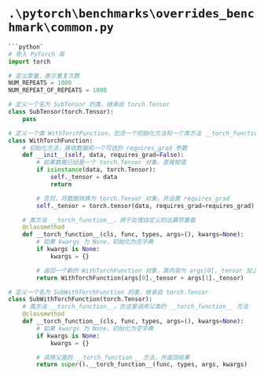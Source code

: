 # `.\pytorch\benchmarks\overrides_benchmark\common.py`

```py
```python`
# 导入 PyTorch 库
import torch

# 定义常量，表示重复次数
NUM_REPEATS = 1000
NUM_REPEAT_OF_REPEATS = 1000

# 定义一个名为 SubTensor 的类，继承自 torch.Tensor
class SubTensor(torch.Tensor):
    pass

# 定义一个类 WithTorchFunction，包含一个初始化方法和一个类方法 __torch_function__
class WithTorchFunction:
    # 初始化方法，接收数据和一个可选的 requires_grad 参数
    def __init__(self, data, requires_grad=False):
        # 如果数据已经是一个 torch.Tensor 对象，直接赋值
        if isinstance(data, torch.Tensor):
            self._tensor = data
            return

        # 否则，将数据转换为 torch.Tensor 对象，并设置 requires_grad
        self._tensor = torch.tensor(data, requires_grad=requires_grad)

    # 类方法 __torch_function__，用于处理自定义的运算符重载
    @classmethod
    def __torch_function__(cls, func, types, args=(), kwargs=None):
        # 如果 kwargs 为 None，初始化为空字典
        if kwargs is None:
            kwargs = {}

        # 返回一个新的 WithTorchFunction 对象，其内容为 args[0]._tensor 加上 args[1]._tensor
        return WithTorchFunction(args[0]._tensor + args[1]._tensor)

# 定义一个名为 SubWithTorchFunction 的类，继承自 torch.Tensor
class SubWithTorchFunction(torch.Tensor):
    # 类方法 __torch_function__，在这里调用父类的 __torch_function__ 方法
    @classmethod
    def __torch_function__(cls, func, types, args=(), kwargs=None):
        # 如果 kwargs 为 None，初始化为空字典
        if kwargs is None:
            kwargs = {}

        # 调用父类的 __torch_function__ 方法，并返回结果
        return super().__torch_function__(func, types, args, kwargs)
```